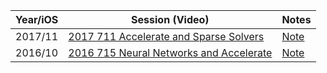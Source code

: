 

Year/iOS|Session (Video)| Notes
--|--|--
2017/11|[2017 711 Accelerate and Sparse Solvers](https://developer.apple.com/videos/play/wwdc2017/711/)|[Note](2017-709-advances-in-networking-part-2)
2016/10|[2016 715 Neural Networks and Accelerate](https://developer.apple.com/videos/play/wwdc2016/715/)|[Note](2016-715-neural-networks-and-accelerate)
